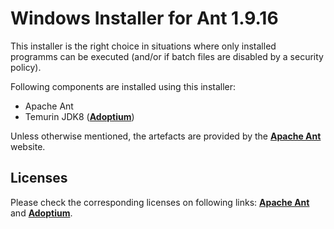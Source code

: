 # Windows Installer for Ant 1.9.16
This installer is the right choice in situations where only installed programms can be executed (and/or if batch files are disabled by a security policy). 

Following components are installed using this installer:

* Apache Ant
* Temurin JDK8 (**[Adoptium](https://adoptium.net)**)

Unless otherwise mentioned, the artefacts are provided by the **[Apache Ant](https://ant.apache.org)** website.

## Licenses
Please check the corresponding licenses on following links: **[Apache Ant](https://ant.apache.org)** and **[Adoptium](https://adoptium.net)**.



